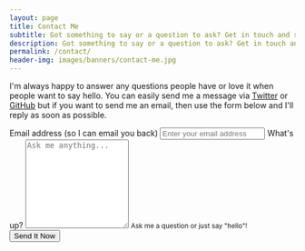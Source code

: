 ```yaml
---
layout: page
title: Contact Me
subtitle: Got something to say or a question to ask? Get in touch and say hello!
description: Got something to say or a question to ask? Get in touch and say hello!
permalink: /contact/
header-img: images/banners/contact-me.jpg
---
```


I'm always happy to answer any questions people have or love it when people want to say hello. You can easily send me a message via [Twitter](https://twitter.com/marclittlemore) or [GitHub](https://github.com/MarcL) but if you want to send me an email, then use the form below and I'll reply as soon as possible.

<form class="pa4 black-80" method="POST" action="/contact/thanks/" subject="Contact form" netlify>
  <div class="measure-wide">
    <label for="emailAddresss" class="f6 b db mb2">Email address <span class="normal black-60">(so I can email you back)</span></label>
    <input type="email" class="input-reset ba b--black-20 pa2 mb2 db w-100"  id="emailAddresss" name="email" placeholder="Enter your email address" />
    <label for="message" class="f6 b db mb2">What's up?</label>
    <textarea id="message" class="input-reset ba b--black-20 pa2 mb2 db w-100" rows="10" placeholder="Ask me anything..." name="message"></textarea>
    <small id="name-desc" class="f6 black-60 db mb2">Ask me a question or just say "hello"!</small>
  </div>
  <input type="hidden" name="_subject" value="Website contact" />
  <input type="hidden" name="_next" value="{{site.url}}/contact/thanks/" />
  <button type="submit" class="f6 link dim br3 bn ph5 pv3 mb2 dib bg-dark-blue white">Send It Now</button>
</form>
